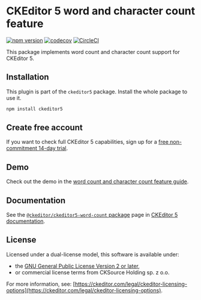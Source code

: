 CKEditor&nbsp;5 word and character count feature
===========================

[![npm version](https://badge.fury.io/js/%40ckeditor%2Fckeditor5-word-count.svg)](https://www.npmjs.com/package/@ckeditor/ckeditor5-word-count)
[![codecov](https://codecov.io/gh/ckeditor/ckeditor5/branch/master/graph/badge.svg)](https://codecov.io/gh/ckeditor/ckeditor5)
[![CircleCI](https://circleci.com/gh/ckeditor/ckeditor5.svg?style=shield)](https://app.circleci.com/pipelines/github/ckeditor/ckeditor5?branch=master)

This package implements word count and character count support for CKEditor&nbsp;5.

## Installation

This plugin is part of the `ckeditor5` package. Install the whole package to use it.

```bash
npm install ckeditor5
```

## Create free account

If you want to check full CKEditor&nbsp;5 capabilities, sign up for a [free non-commitment 14-day trial](https://portal.ckeditor.com/checkout?plan=free).

## Demo

Check out the demo in the [word count and character count feature guide](https://ckeditor.com/docs/ckeditor5/latest/features/word-count.html#demo).

## Documentation

See the [`@ckeditor/ckeditor5-word-count` package](https://ckeditor.com/docs/ckeditor5/latest/api/word-count.html) page in [CKEditor&nbsp;5 documentation](https://ckeditor.com/docs/ckeditor5/latest/).

## License

Licensed under a dual-license model, this software is available under:

* the [GNU General Public License Version 2 or later](https://www.gnu.org/licenses/gpl.html),
* or commercial license terms from CKSource Holding sp. z o.o.

For more information, see: [https://ckeditor.com/legal/ckeditor-licensing-options](https://ckeditor.com/legal/ckeditor-licensing-options).
